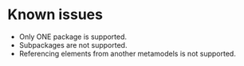 Known issues
============

- Only ONE package is supported.
- Subpackages are not supported.
- Referencing elements from another metamodels is not supported.
